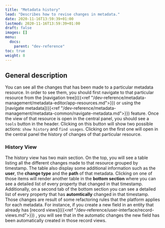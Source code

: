 ```yaml
---
title: "Metadata history"
lead: "Describes how to revise changes in metadata."
date: 2020-11-16T13:59:39+01:00
lastmod: 2020-11-16T13:59:39+01:00
draft: false
images: []
menu:
  docs:
    parent: "dev-reference"
toc: true
weight: 8
---
```

## General description
You can see all the changes that has been made to a particular metadata resource. In order to see them, you should first navigate to that particular resource from the [navigation tree]({{<ref "/dev-reference/metadata-management/metadata-editor/app-resources.md">}}) or using the [navigate metadata]({{<ref "/dev-reference/metadata-management/metadata-common/navigate-metadata.md">}}) feature. Once the view of that resource is open in the central panel, you should see a `tools` button in the header. Clicking on this button will show two possible actions: `show history` and `find usages`. Clicking on the first one will open in the central panel the history of changes of that particular resource.

### History View
The history view has two main section. On the top, you will see a table listing all the different changes made to that resource grouped by timestamp. The table also display some additional information such as the **user**, the **change type** and the **path** of that metadata. Clicking on one of those items will render another table in the **bottom section** where you can see a detailed list of every property that changed in that timestamp. Additionally, on a second tab of the bottom section you can see a detailed list of every property that has **automtically** changed in that timestamp. Those changes are result of some refactoring rules that the platform applies for each metadata. For instance, if you create a new field in an entity that already has [record views]({{<ref "/dev-reference/user-interface/record-views.md">}}) , you will see that in the automatic changes the new field has been automatically created in those record views. 

